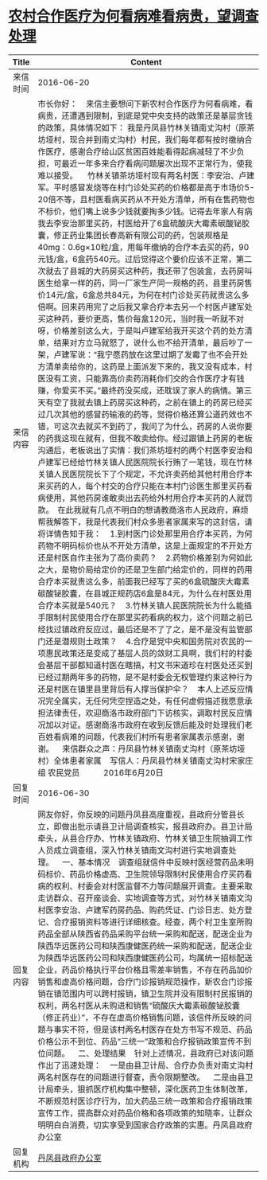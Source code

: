# [农村合作医疗为何看病难看病贵，望调查处理](http://www.shangluo.gov.cn/zmhd/ldxxxx.jsp?urltype=leadermail.LeaderMailContentUrl&wbtreeid=1112&leadermailid=3675)

| Title |                                                                                                                                                                                                                                                                                                                                                                                                                                                                                                                                                                                                                                                                                                                                                                                                             Content                                                                                                                                                                                                                                                                                                                                                                                                                                                                                                                                                                                                                                                                                                                                                                                                              |
|:-----:|----------------------------------------------------------------------------------------------------------------------------------------------------------------------------------------------------------------------------------------------------------------------------------------------------------------------------------------------------------------------------------------------------------------------------------------------------------------------------------------------------------------------------------------------------------------------------------------------------------------------------------------------------------------------------------------------------------------------------------------------------------------------------------------------------------------------------------------------------------------------------------------------------------------------------------------------------------------------------------------------------------------------------------------------------------------------------------------------------------------------------------------------------------------------------------------------------------------------------------------------------------------------------------------------------------------------------------------------------------------------------------------------------------------------------------------------------------------------------------------------------------------------------------------------------------------------------------------------------------------------------------|
| 来信时间  | 2016-06-20                                                                                                                                                                                                                                                                                                                                                                                                                                                                                                                                                                                                                                                                                                                                                                                                                                                                                                                                                                                                                                                                                                                                                                                                                                                                                                                                                                                                                                                                                                                                                                                                                       |
| 来信内容  | 市长你好：    来信主要想问下新农村合作医疗为何看病难，看病贵，还遭遇到限制，到底是党中央支持的政策还是基层贪钱的政策，具体情况如下： 我是丹凤县竹林关镇南丈沟村（原茶坊垭村，现合并到南丈沟村）村民，我们每年都有按时缴纳合作医疗，感谢合疗给山区贫困百姓能看得起病减轻了不少负担，可最近一年多来合疗看病问题屡次出现不正常行为，使我难以接受。 　竹林关镇茶坊垭村现有两名村医：李安治、卢建军。平时感冒发烧等在村门诊处买药的价格都是高于市场价5-20倍不等，且村医看病买药从不开处方清单，所有在售药物也不标价，他们嘴上说多少钱就要掏多少钱。记得去年家人有病我去李安治那里买药，村医给开了6盒硫酸庆大霉素碳酸铋胶囊，修正药业集团长春高新有限公司的药，包装规格是40mg：0.6g×10粒/盒，用每年缴纳的合疗本去买的药，90元钱/盒，6盒药540元。过后觉得这个要价应该不正常，第二次就去了县城的大药房买这种药，我还带了包装盒，去药房叫医生给拿一样的药，同一厂家生产同一规格的药，县里药房售价14元/盒，6盒总共84元，为何在村门诊处买药就贵这么多倍啊。回来药用完了之后我又拿合疗本去另一个村医卢建军处买这种药，要价更高，售价每盒120元，当时我一听就不对呀，价格差别这么大，于是叫卢建军给我开买这个药的处方清单，结果对方立马就怒了，说什么也不给开清单，最后吵了一架，卢建军说：“我宁愿药放在这里过期了发霉了也不会开处方清单卖给你的，这药是上面派发下来的，我又没有成本，村医没有工资，只能靠高价卖药消耗你们交的合作医疗才有钱赚，你爱买不买。”最终药没买成，还耽误了家人的病情。第三天有空了我就去镇上药房买这种药，之前在镇上的药房已经买过几次其他的感冒药输液的药等，觉得价格还算公道药效也不错，可这次去就买不到药了，我问了为什么，药房的人说你要的药我这现在就有，但我不敢卖给你。经过跟镇上药房的老板沟通后，老板说出了实情：我们茶坊垭村的两个村医李安治和卢建军已经给竹林关镇人民医院院长行贿了一笔钱，现在竹林关镇人民医院院长下了个规定，不允许卖药给其他村用合疗本来买药的人，每个村交的合疗只能在本村门诊医生那里买药看病使用，其他药房谁敢卖出去药给外村用合疗本买药的人就罚款。　在此我就有几点不明白的想请教商洛市人民政府，麻烦帮我解答下，我是代表我们村众多患者家属来写的这封信，请将详情告知于我：    1.到村医门诊处那里用合疗本买药，为何药物不明码标价也从不开处方清单，这是上面规定的不开处方还是村医自作主张为了高价卖药？    2.药物价格差别为何如此之大，是物价局给定价的还是卫生部门给定价的，同样的药用合疗本买就贵这么多，前面我已经写了买的6盒硫酸庆大霉素碳酸铋胶囊，在县城正规药店6盒是84元，为什么在村医处用合疗本买就是540元？    3.竹林关镇人民医院院长为什么能插手限制村民使用合疗在那里买药看病的权力，这个问题之前已经找过镇政府反应过，最后还是不了了之，是不是没有监管部门还是潜规则土政策？    4.合疗是党中央和国务院对农民的一项惠民政策还是变成了基层人员的敛财工具啊，我们村的村委会基层干部都知道村医在瞎搞，村文书宋道珍在村医处还买到已经过期两年多的药物，是不是村委会无权管理约束这种行为还是村医在镇里县里背后有人撑当保护伞？    本人上述反应情况完全属实，无任何凭空捏造之处，有任何虚假描述我愿意承担法律责任，欢迎商洛市政府部门下访核实，调取村民反应情况加以对证。感谢商洛市政府在收到反馈后能及时处理我们老百姓看病难的问题，代表我们村所有患者家属表示感谢，谢谢。    来信群众之声：丹凤县竹林关镇南丈沟村（原茶坊垭村）全体患者家属    写信人：丹凤县竹林关镇南丈沟村宋家庄组 农民党员　　　2016年6月20日 |
| 回复时间  | 2016-06-30                                                                                                                                                                                                                                                                                                                                                                                                                                                                                                                                                                                                                                                                                                                                                                                                                                                                                                                                                                                                                                                                                                                                                                                                                                                                                                                                                                                                                                                                                                                                                                                                                       |
| 回复内容  | 网友你好，你反映的问题丹凤县高度重视，县政府分管县长立，即做出批示请县卫计局调查核实，报县政府办。县卫计局牵头，从县合疗办、竹林关镇政府、竹林关镇卫生院抽调工作人员成立调查组，深入竹林关镇南文沟村进行实地调查处理。    一、基本情况    调查组就信件中反映村医经营药品未明码标价、药品价格虚高、卫生院领导限制村民使用合疗买药看病的权利、村委会对村医监督不力等问题展开调查。主要采取走访群众、召开座谈会、实地调查等方式，对竹林关镇南文沟村医李安治、卢建军药房药品、购药凭证、门诊日志、处方登记、合疗报销资料等进行详细核查。经查，两个村卫生室所购药品全部从陕西省药品采购平台统一采购和配送，配送企业为陕西华远医药公司和陕西康健医药统一采购和配送，配送企业为陕西华远医药公司和陕西康健医药公司，均属统一招标配送企业，药品价格执行平台价格且零差率销售，不存在药品加价销售和虚高价格问题，合疗门诊报销规范操作，新农合门诊报销在镇范围内可以跨村报销，镇卫生院并没有限制村民报销的权利，两名村医从未购进和销售“硫酸庆大霉素碳酸铋胶囊（修正药业）”，不存在虚高价格销售问题，该信件所反映的问题与事实不符，但是该村两名村医存在处方书写不规范、药品价格公示不到位、药品“三统一”政策和合疗报销政策宣传不到位问题。    二、处理结果    针对上述情况，县政府已对该问题作出了迅速处理：    一是由县卫计局、合疗办负责对南丈沟村两名村医存在的问题进行督查，责令限期整改。    二是由县卫计局牵头，狠抓医疗机构集中整顿，深化医药卫生体制改革，不断规范村医诊疗行为，加大药品三统一政策和合疗报销政策宣传工作，提高群众对药品价格和各项政策的知晓率，让群众明明白白消费，切实享受到国家合疗政策的实惠。丹凤县政府办公室                                                                                                                                                                                                                                                                                                                                                                                                                                                                                                                                                                                                                                                                                                                                                                                                                                                     |
| 回复机构  | [丹凤县政府办公室](../../category/agencies/丹凤县政府办公室.md)                                                                                                                                                                                                                                                                                                                                                                                                                                                                                                                                                                                                                                                                                                                                                                                                                                                                                                                                                                                                                                                                                                                                                                                                                                                                                                                                                                                                                                                                                                                                                                                  |